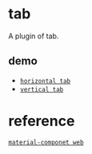 # tab

A plugin of tab.

## demo

* [` horizontal tab `]()
* [` vertical tab `]()

# reference

[` material-componet web `](https://material-components.github.io/material-components-web-catalog/#/component/tabs)
